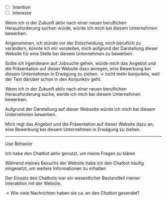 
- [ ] Intention
- [ ] Interesse 

Wenn ich in der Zukunft aktiv nach einer neuen beruflichen Herausforderung suchen würde, würde ich mich bei diesem Unternehmen bewerben.

Angenommen, ich stünde vor der Entscheidung, mich beruflich zu verändern, könnte ich mir vorstellen, mich aufgrund der Darstellung dieser Website für eine Stelle bei diesem Unternehmen zu bewerben.

Sollte ich irgendwann auf Jobsuche gehen, würde mich das Angebot und die Präsentation auf dieser Website dazu anregen, eine Bewerbung bei diesem Unternehmen in Erwägung zu ziehen.
-> nicht mehr konjunktiv, weil der Text darüber schon in den Konjunktiv geht.

Wenn ich in der Zukunft aktiv nach einer neuen beruflichen Herausforderung suche, werde ich mich bei diesem Unternehmen bewerben.

Aufgrund der Darstellung auf dieser Webseite würde ich mich bei diesem Unternehmen bewerben.

Mich regt das Angebot und die Präsentation auf dieser Website dazu an, eine Bewerbung bei diesem Unternehmen in Erwägung zu ziehen.





---
Use Behavior

Ich habe den Chatbot aktiv genutzt, um meine Fragen zu klären

Während meines Besuchs der Website habe ich den Chatbot häufig eingesetzt, um weitere Informationen zu erhalten

Der Einsatz des Chatbots war ein wesentlicher Bestandteil meiner Interaktion mit der Website.

-> Wie viele Nachrichten haben sie ca. an den Chatbot gesendet?